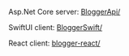 
Asp.Net Core server: [BloggerApi/](BloggerApi/)

SwiftUI client: [BloggerSwift/](BloggerSwift/)

React client: [blogger-react/](blogger-react/)
